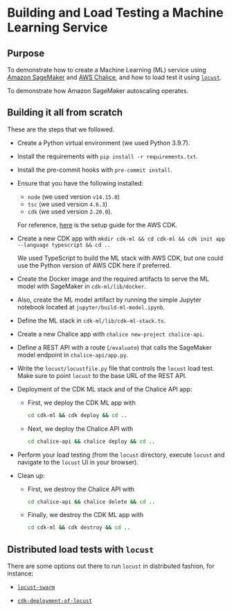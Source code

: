 # Building and Load Testing a Machine Learning Service

## Purpose

To demonstrate how to create a Machine Learning (ML) service using
[Amazon SageMaker](https://aws.amazon.com/sagemaker/)
and
[AWS Chalice](https://aws.github.io/chalice/),
and how to load test it using
[`locust`](https://locust.io/).

To demonstrate how Amazon SageMaker autoscaling operates.

## Building it all from scratch

These are the steps that we followed.

- Create a Python virtual environment (we used Python 3.9.7).

- Install the requirements with `pip install -r requirements.txt`.

- Install the pre-commit hooks with `pre-commit install`.

- Ensure that you have the following installed:
  - `node` (we used version `v14.15.0`)
  - `tsc` (we used version `4.6.3`)
  - `cdk` (we used version `2.20.0`).

  For reference,
  [here](https://docs.aws.amazon.com/cdk/v2/guide/getting_started.html)
  is the setup guide for the AWS CDK.

- Create a new CDK app with
  `mkdir cdk-ml && cd cdk-ml && cdk init app --language typescript && cd ..`

  We used TypeScript to build the ML stack with AWS CDK, but one could use
  the Python version of AWS CDK here if preferred.

- Create the Docker image and the required artifacts to serve the ML model
  with SageMaker in `cdk-ml/lib/docker`.

- Also, create the ML model artifact by running the simple Jupyter notebook
  located at `jupyter/build-ml-model.ipynb`.

- Define the ML stack in `cdk-ml/lib/cdk-ml-stack.ts`.

- Create a new Chalice app with `chalice new-project chalice-api`.

- Define a REST API with a route (`/evaluate`) that calls the SageMaker
  model endpoint in `chalice-api/app.py`.

- Write the `locust/locustfile.py` file that controls the `locust` load test.
  Make sure to point `locust` to the base URL of the REST API.

- Deployment of the CDK ML stack and of the Chalice API app:

  - First, we deploy the CDK ML app with

    ```sh
    cd cdk-ml && cdk deploy && cd ..
    ```

  - Next, we deploy the Chalice API with

    ```sh
    cd chalice-api && chalice deploy && cd ..
    ```

- Perform your load testing (from the `locust` directory, execute `locust` and
  navigate to the `locust` UI in your browser).

- Clean up:

  - First, we destroy the Chalice API with

    ```sh
    cd chalice-api && chalice delete && cd ..
    ```

  - Finally, we destroy the CDK ML app with

    ```sh
    cd cdk-ml && cdk destroy && cd ..
    ```

## Distributed load tests with `locust`

There are some options out there to run `locust` in distributed fashion, for
instance:

- [`locust-swarm`](https://github.com/SvenskaSpel/locust-swarm)

- [`cdk-deployment-of-locust`](https://github.com/aws-samples/cdk-deployment-of-locust)
